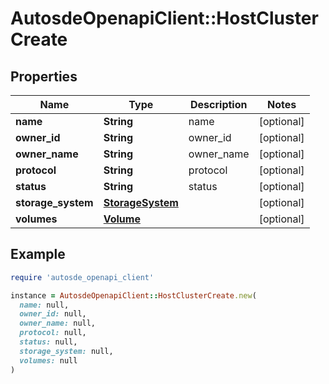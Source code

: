 # AutosdeOpenapiClient::HostClusterCreate

## Properties

| Name | Type | Description | Notes |
| ---- | ---- | ----------- | ----- |
| **name** | **String** | name | [optional] |
| **owner_id** | **String** | owner_id | [optional] |
| **owner_name** | **String** | owner_name | [optional] |
| **protocol** | **String** | protocol | [optional] |
| **status** | **String** | status | [optional] |
| **storage_system** | [**StorageSystem**](StorageSystem.md) |  | [optional] |
| **volumes** | [**Volume**](Volume.md) |  | [optional] |

## Example

```ruby
require 'autosde_openapi_client'

instance = AutosdeOpenapiClient::HostClusterCreate.new(
  name: null,
  owner_id: null,
  owner_name: null,
  protocol: null,
  status: null,
  storage_system: null,
  volumes: null
)
```

